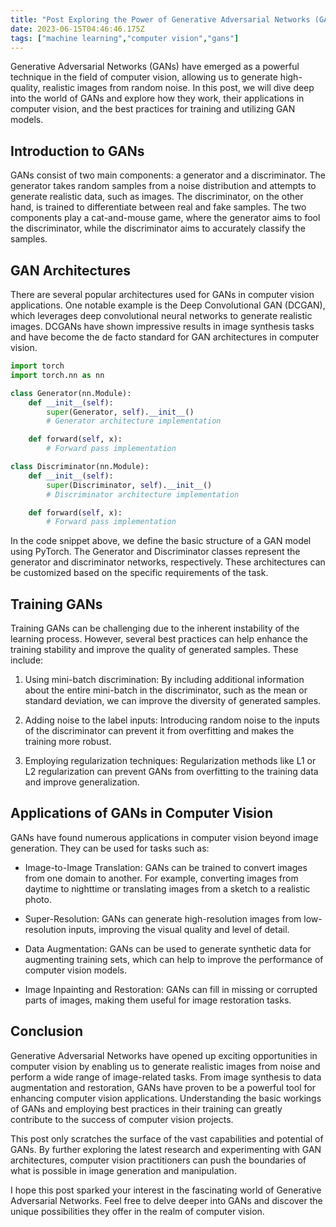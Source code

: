 ```yaml
---
title: "Post Exploring the Power of Generative Adversarial Networks (GANs) in Computer Vision"
date: 2023-06-15T04:46:46.175Z
tags: ["machine learning","computer vision","gans"]
---
```



Generative Adversarial Networks (GANs) have emerged as a powerful technique in the field of computer vision, allowing us to generate high-quality, realistic images from random noise. In this post, we will dive deep into the world of GANs and explore how they work, their applications in computer vision, and the best practices for training and utilizing GAN models.

## Introduction to GANs

GANs consist of two main components: a generator and a discriminator. The generator takes random samples from a noise distribution and attempts to generate realistic data, such as images. The discriminator, on the other hand, is trained to differentiate between real and fake samples. The two components play a cat-and-mouse game, where the generator aims to fool the discriminator, while the discriminator aims to accurately classify the samples.

## GAN Architectures

There are several popular architectures used for GANs in computer vision applications. One notable example is the Deep Convolutional GAN (DCGAN), which leverages deep convolutional neural networks to generate realistic images. DCGANs have shown impressive results in image synthesis tasks and have become the de facto standard for GAN architectures in computer vision.

```python
import torch
import torch.nn as nn

class Generator(nn.Module):
    def __init__(self):
        super(Generator, self).__init__()
        # Generator architecture implementation

    def forward(self, x):
        # Forward pass implementation

class Discriminator(nn.Module):
    def __init__(self):
        super(Discriminator, self).__init__()
        # Discriminator architecture implementation

    def forward(self, x):
        # Forward pass implementation
```

In the code snippet above, we define the basic structure of a GAN model using PyTorch. The Generator and Discriminator classes represent the generator and discriminator networks, respectively. These architectures can be customized based on the specific requirements of the task.

## Training GANs

Training GANs can be challenging due to the inherent instability of the learning process. However, several best practices can help enhance the training stability and improve the quality of generated samples. These include:

1. Using mini-batch discrimination: By including additional information about the entire mini-batch in the discriminator, such as the mean or standard deviation, we can improve the diversity of generated samples.

2. Adding noise to the label inputs: Introducing random noise to the inputs of the discriminator can prevent it from overfitting and makes the training more robust.

3. Employing regularization techniques: Regularization methods like L1 or L2 regularization can prevent GANs from overfitting to the training data and improve generalization.

## Applications of GANs in Computer Vision

GANs have found numerous applications in computer vision beyond image generation. They can be used for tasks such as:

- Image-to-Image Translation: GANs can be trained to convert images from one domain to another. For example, converting images from daytime to nighttime or translating images from a sketch to a realistic photo.

- Super-Resolution: GANs can generate high-resolution images from low-resolution inputs, improving the visual quality and level of detail.

- Data Augmentation: GANs can be used to generate synthetic data for augmenting training sets, which can help to improve the performance of computer vision models.

- Image Inpainting and Restoration: GANs can fill in missing or corrupted parts of images, making them useful for image restoration tasks.

## Conclusion

Generative Adversarial Networks have opened up exciting opportunities in computer vision by enabling us to generate realistic images from noise and perform a wide range of image-related tasks. From image synthesis to data augmentation and restoration, GANs have proven to be a powerful tool for enhancing computer vision applications. Understanding the basic workings of GANs and employing best practices in their training can greatly contribute to the success of computer vision projects.

This post only scratches the surface of the vast capabilities and potential of GANs. By further exploring the latest research and experimenting with GAN architectures, computer vision practitioners can push the boundaries of what is possible in image generation and manipulation.

I hope this post sparked your interest in the fascinating world of Generative Adversarial Networks. Feel free to delve deeper into GANs and discover the unique possibilities they offer in the realm of computer vision.